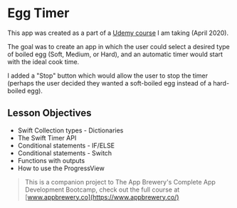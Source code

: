 # Egg Timer
This app was created as a part of a [Udemy course](https://www.udemy.com/share/101WsWAEMScldUQn8F/) I am taking (April 2020). 

The goal was to create an app in which the user could select a desired type of boiled egg (Soft, Medium, or Hard), and an automatic timer would start with the ideal cook time. 

I added a "Stop" button which would allow the user to stop the timer (perhaps the user decided they wanted a soft-boiled egg instead of a hard-boiled egg).

## Lesson Objectives

* Swift Collection types - Dictionaries
* The Swift Timer API
* Conditional statements - IF/ELSE
* Conditional statements - Switch
* Functions with outputs
* How to use the ProgressView

>This is a companion project to The App Brewery's Complete App Development Bootcamp, check out the full course at [www.appbrewery.co](https://www.appbrewery.co/)


